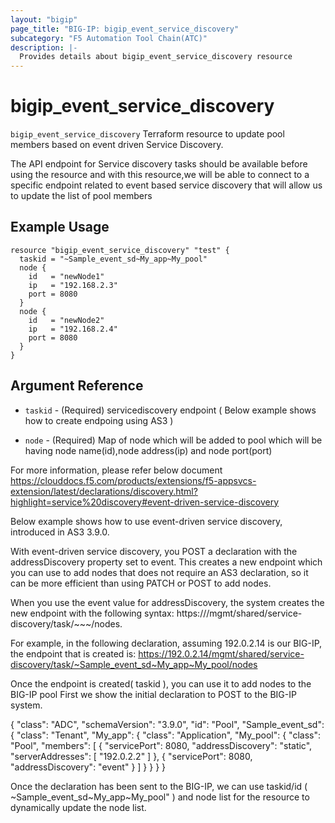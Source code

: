 ```yaml
---
layout: "bigip"
page_title: "BIG-IP: bigip_event_service_discovery"
subcategory: "F5 Automation Tool Chain(ATC)"
description: |-
  Provides details about bigip_event_service_discovery resource
---
```


# bigip_event_service_discovery

`bigip_event_service_discovery` Terraform resource to update pool members based on event driven Service Discovery.

The API endpoint for Service discovery tasks should be available before using the resource and with this resource,we will be able to connect to a specific endpoint related to event based service discovery that will allow us to update the list of pool members


## Example Usage


```hcl
resource "bigip_event_service_discovery" "test" {
  taskid = "~Sample_event_sd~My_app~My_pool"
  node {
    id   = "newNode1"
    ip   = "192.168.2.3"
    port = 8080
  }
  node {
    id   = "newNode2"
    ip   = "192.168.2.4"
    port = 8080
  }
}
```      

## Argument Reference

* `taskid` - (Required) servicediscovery endpoint ( Below example shows how to create endpoing using AS3 )

* `node` - (Required) Map of node which will be added to pool which will be having node name(id),node address(ip) and node port(port)

For more information, please refer below document
https://clouddocs.f5.com/products/extensions/f5-appsvcs-extension/latest/declarations/discovery.html?highlight=service%20discovery#event-driven-service-discovery

Below example shows how to use event-driven service discovery, introduced in AS3 3.9.0.

With event-driven service discovery, you POST a declaration with the addressDiscovery property set to event. This creates a new endpoint which you can use to add nodes that does not require an AS3 declaration, so it can be more efficient than using PATCH or POST to add nodes. 

When you use the event value for addressDiscovery, the system creates the new endpoint with the following syntax: https://<host>/mgmt/shared/service-discovery/task/~<tenant name>~<application name>~<pool name>/nodes.

For example, in the following declaration, assuming 192.0.2.14 is our BIG-IP, the endpoint that is created is: https://192.0.2.14/mgmt/shared/service-discovery/task/~Sample_event_sd~My_app~My_pool/nodes

Once the endpoint is created( taskid ), you can use it to add nodes to the BIG-IP pool
First we show the initial declaration to POST to the BIG-IP system.

{
    "class": "ADC",
    "schemaVersion": "3.9.0",
    "id": "Pool",
    "Sample_event_sd": {
        "class": "Tenant",
        "My_app": {
            "class": "Application",
            "My_pool": {
                "class": "Pool",
                "members": [
                    {
                        "servicePort": 8080,
                        "addressDiscovery": "static",
                        "serverAddresses": [
                            "192.0.2.2"
                        ]
                    },
                    {
                        "servicePort": 8080,
                        "addressDiscovery": "event"
                    }
                ]
            }
        }
    }
}


Once the declaration has been sent to the BIG-IP, we can use taskid/id ( ~Sample_event_sd~My_app~My_pool" ) and node list for the resource to dynamically update the node list.


